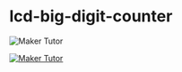 # lcd-big-digit-counter

![Maker Tutor](https://1.bp.blogspot.com/-J2wVpQXqXSU/WlYdKZRgwKI/AAAAAAAA9oI/Te2VXZsMNdgaU4rpAcrEMKLT3Wdtvn5IwCPcBGAYYCw/s640/lcd_push_button_i2c_bb.jpg)


[![Maker Tutor](https://img.youtube.com/vi/EHU7HdS5NtU/0.jpg)](https://www.youtube.com/watch?v=EHU7HdS5NtU)
